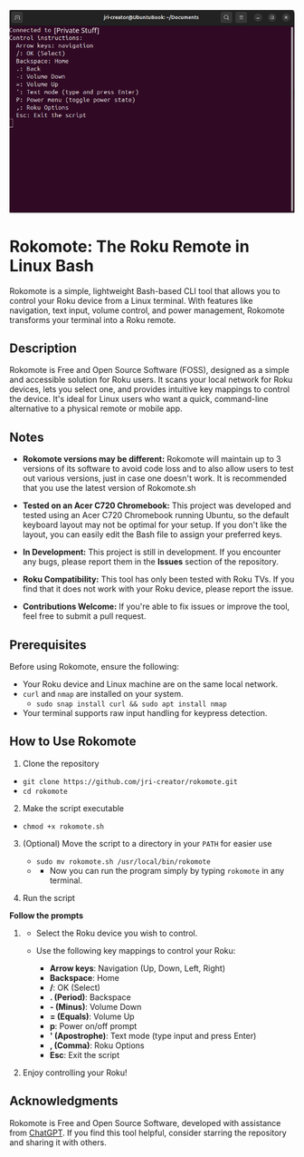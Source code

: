 ![Ubuntu Term w code](https://github.com/Jri-creator/rokomote/blob/main/2024_12_07_12y_Kleki.png)


# Rokomote: The Roku Remote in Linux Bash

Rokomote is a simple, lightweight Bash-based CLI tool that allows you to
control your Roku device from a Linux terminal. With features like
navigation, text input, volume control, and power management, Rokomote
transforms your terminal into a Roku remote.

## Description

Rokomote is Free and Open Source Software (FOSS), designed as a
simple and accessible solution for Roku users. It scans your local
network for Roku devices, lets you select one, and provides intuitive
key mappings to control the device. It\'s ideal for Linux users who want
a quick, command-line alternative to a physical remote or mobile app.

## Notes

-   **Rokomote versions may be different:** Rokomote will maintain up to 3
    versions of its software to avoid code loss and to also allow users
    to test out various versions, just in case one doesn't work.
    It is recommended that you use the latest version of Rokomote.sh

-   **Tested on an Acer C720 Chromebook:** This project was developed
    and tested using an Acer C720 Chromebook running Ubuntu, so the default
    keyboard layout may not be optimal for your setup. If you don't like the
    layout, you can easily edit the Bash file to assign your preferred keys.
-   **In Development:** This project is still in development. If you
    encounter any bugs, please report them in the **Issues** section of
    the repository.
-   **Roku Compatibility:** This tool has only been tested with Roku
    TVs. If you find that it does not work with your Roku device, please
    report the issue.
-   **Contributions Welcome:** If you\'re able to fix issues or improve
    the tool, feel free to submit a pull request.

## Prerequisites

Before using Rokomote, ensure the following:

-   Your Roku device and Linux machine are on the same local network.
-   `curl` and `nmap` are installed on your system.
    - `sudo snap install curl && sudo apt install nmap`  
-   Your terminal supports raw input handling for keypress detection.

## How to Use Rokomote

1.  Clone the repository
  - `git clone https://github.com/jri-creator/rokomote.git`
  - `cd rokomote`
2.  Make the script executable
   - `chmod +x rokomote.sh`
3.  (Optional) Move the script to a directory in your `PATH` for easier
    use
    - `sudo mv rokomote.sh /usr/local/bin/rokomote`
    -    -    Now you can run the program simply by typing `rokomote` in any
        terminal.

4. Run the script

**Follow the prompts**

1.  -   Select the Roku device you wish to control.

    -   Use the following key mappings to control your Roku:

        -   **Arrow keys**: Navigation (Up, Down, Left, Right)
        -   **Backspace**: Home
        -   ****/****: OK (Select)
        -   ****. (Period)****: Backspace
        -   ****- (Minus)****: Volume Down
        -   ****= (Equals)****: Volume Up
        -   ****p****: Power on/off prompt
        -   ****' (Apostrophe)****: Text mode (type input and press Enter)
        -   ****, (Comma)****: Roku Options
        -   ****Esc****: Exit the script

2.  Enjoy controlling your Roku!

## Acknowledgments

Rokomote is Free and Open Source Software, developed with assistance
from [ChatGPT](https://openai.com/chatgpt). If you find this tool
helpful, consider starring the repository and sharing it with others.
